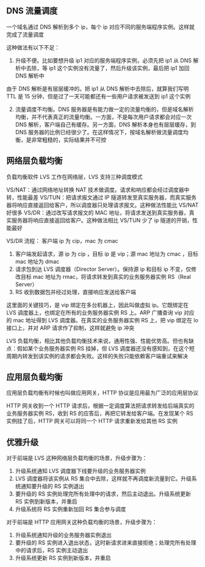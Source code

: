 ## DNS 流量调度
一个域名通过 DNS 解析到多个 ip，每个 ip 对应不同的服务端程序实例。这样就完成了流量调度

这种做法有以下不足：
1. 升级不便。比如要想升级 ip1 对应的服务端程序实例，必须先把 ip1 从 DNS 解析中去除，等 ip1 这个实例没有流量了，然后升级该实例，最后把 ip1 加回 DNS 解析中

由于 DNS 解析是有层层缓冲的。把 ip1 从 DNS 解析中去除后，就算我们写明 TTL 是 15 分钟，但是过了一天可能都还有一些用户请求被发送到 ip1 这个实例

2. 流量调度不均衡。DNS 服务器是有能力做一定的流量均衡的，但是域名解析均衡，并不代表真正的流量均衡。一方面，不是每次用户请求都会对应一次 DNS 解析，客户端自己有缓存。另一方面，DNS 解析本身也有层层缓存，到 DNS 服务器的比例已经很少了。在这样情况下，按域名解析做流量调度均衡，是非常粗糙的，实际结果并不可控


## 网络层负载均衡
负载均衡软件 LVS 工作在网络层，LVS 支持三种调度模式

VS/NAT：通过网络地址转换 NAT 技术做调度。请求和响应都会经过调度器中转，性能最差
VS/TUN：把请求报文通过 IP 隧道转发至真实服务器，而真实服务器将响应直接返回给客户，所以调度器只处理请求报文。这种做法性能比 VS/NAT 好很多
VS/DR：通过改写请求报文的 MAC 地址，将请求发送到真实服务器，真实服务器将响应直接返回给客户。这种做法相比 VS/TUN 少了 ip 隧道的开销，性能最好

VS/DR 流程：
客户端 ip 为 cip，mac 为 cmac
1. 客户端发起请求，源 ip 为 cip ，目标 ip 是 vip；源 mac 地址为 cmac ，目标 mac 地址为 dmac
2. 请求包到达 LVS 调度器（Director Server）。保持源 ip 和目标 ip 不变，仅修改目标 mac 地址为 rmac，将请求转发到真实的业务服务器实例 RS（Real Server）
3. RS 收到数据包并经过处理，直接响应发送给客户端

这里面的关键技巧，是 vip 绑定在多台机器上，因此叫做虚拟 ip。它既绑定在 LVS 调度器上，也绑定在所有的业务服务器实例 RS 上。ARP 广播查询 vip 对应的 mac 地址得到 LVS 调度器。在真实的业务服务器实例 RS 上，把 vip 绑定在 lo 接口上，并对 ARP 请求作了抑制，这样就避免 ip 冲突

LVS 负载均衡，相比其他负载均衡技术来说，通用性强、性能优势高。但也有缺点：假如某个业务服务器实例 RS 挂掉，但 LVS 调度器还没有感知到，在这个短周期内转发到该实例的请求都会失败。这样的失败只能依赖客户端重试来解决


## 应用层负载均衡
应用层负载均衡有时候也叫做应用网关，HTTP 协议是应用最为广泛的应用层协议

HTTP 网关收到一个 HTTP 请求后，根据一定调度算法把请求转发给后端真实的业务服务器实例 RS，收到 RS 的应答后，再把它转发给客户端。在发现某个 RS 实例挂了后，HTTP 网关可以将同一个 HTTP 请求重新发给其他 RS 实例


## 优雅升级
对于前端是 LVS 这种网络层负载均衡的场景，升级步骤为：
1. 升级系统通知 LVS 调度器下线要升级的业务服务器实例
2. LVS 调度器将该实例从 RS 集合中去除，这样就不再调度新流量到它。升级系统通知要升级的 RS 实例退出
3. 要升级的 RS 实例处理完所有处理中的请求，然后主动退出。升级系统更新 RS 实例到新版本，并重启
4. 升级系统将 RS 实例重新加回 RS 集合参与调度

对于前端是 HTTP 应用网关这种负载均衡的场景，升级步骤为：
1. 升级系统通知升级的业务服务器实例退出
2. 要升级的 RS 实例进入退出状态，这时新请求进来直接拒绝；处理完所有处理中的请求后，RS 实例主动退出
3. 升级系统更新 RS 实例到新版本，并重启
